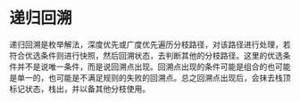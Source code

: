 # 递归回溯

递归回溯是枚举解法，深度优先或广度优先遍历分枝路径，对该路径进行处理，若符合优选条件则进行快照，然后回溯状态，去判断其他的分枝路径。这里的优选条件并不是说唯一条件，而是说回溯点出现。回溯点出现的条件可能是组合的也可能是单一的，也可能是不满足规则的失败的回溯点。总之回溯点出现后，会抹去栈顶标记状态，栈出，并以备其他分枝使用。